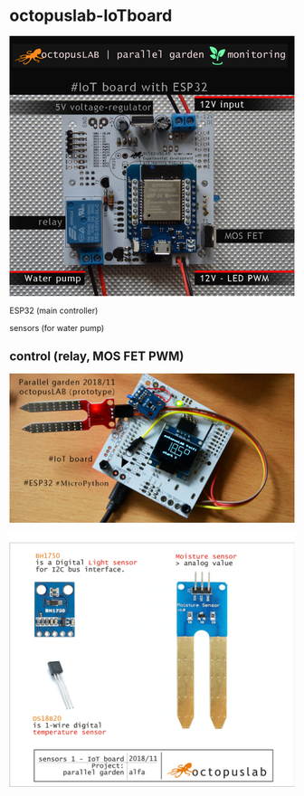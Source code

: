 # octopuslab-IoTboard

![control03](../images/hydrop1902bm.png)

ESP32 (main controller)

sensors (for water pump)

control (relay, MOS FET PWM)
---
![prototyp1](./images/prototyp1.png)


![sensors02](../images/sensors01g.png)

